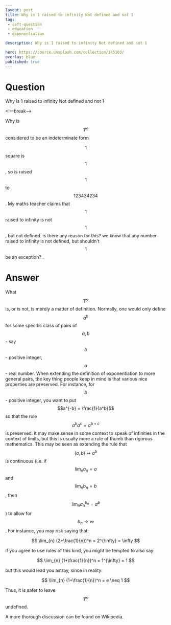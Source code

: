 ```yaml
---
layout: post
title: Why is 1 raised to infinity Not defined and not 1
tag:
 - soft-question
 - education
 - exponentiation

description: Why is 1 raised to infinity Not defined and not 1

hero: https://source.unsplash.com/collection/145103/
overlay: blue 
published: true
---
```


# Question 

Why is 1 raised to infinity Not defined and not 1

<!–-break-–>


Why is $$1^{\infty}$$ considered to be an indeterminate form

$$1$$ square is $$1$$, so is raised $$1$$ to $$123434234$$.
My maths teacher claims that $$1$$ raised to infinity is not $$1$$, but not defined. is there any reason for this?
we  know that any number raised to infinity is not defined, but shouldn't $$1$$ be an exception?
.

# Answer 


What $$1^\infty$$ is, or is not, is merely a matter of definition. Normally, one would only define $$a^b$$ for some specific class of pairs of $$a,b$$ - say $$b$$ - positive integer, $$a$$ - real number. 
When extending the definition of exponentiation to more general pairs, the key thing people keep in mind is that various nice properties are preserved. For instance, for $$ b$$ - positive integer, you want to put $$a^{-b} = \frac{1}{a^b}$$ so that the rule $$a^ba^c = a^{b+c}$$ is preserved.
it may make sense in some context to speak of infinities in the context of limits, but this is usually more a rule of thumb than rigorous mathematics. This may be seen as extending the rule that $$(a,b) \mapsto a^b$$ is continuous (i.e. if $$\lim_n a_n = a$$ and $$\lim_n b_n = b$$, then $$\lim_n a_n^{b_n} = a^b$$) to allow for $$b_n \to \infty$$. For instance, you may risk saying that:

 $$ 
\lim_{n} (2+\frac{1}{n})^n = 2^{\infty} = \infty
 $$ 
 
if you agree to use rules of this kind, you might be tempted to also say: 

 $$ 
\lim_{n} (1+\frac{1}{n})^n = 1^{\infty} = 1
 $$ 

 but this would lead you astray, since in reality: 

 $$ 
\lim_{n} (1+\frac{1}{n})^n = e \neq 1
 $$ 

Thus, it is safer to leave $$1^\infty$$ undefined.

A more thorough discussion can be found on Wikipedia.

